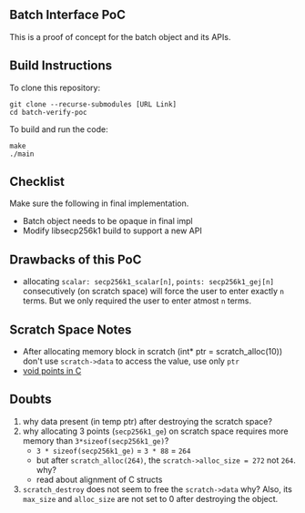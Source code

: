 Batch Interface PoC
---
This is a proof of concept for the batch object and its APIs.

Build Instructions
---
To clone this repository:
```
git clone --recurse-submodules [URL Link]
cd batch-verify-poc
```
To build and run the code:
```
make
./main
```

Checklist
---
Make sure the following in final implementation.
- Batch object needs to be opaque in final impl
- Modify libsecp256k1 build to support a new API

Drawbacks of this PoC
---
- allocating `scalar: secp256k1_scalar[n]`, `points: secp256k1_gej[n]` consecutively (on scratch space) will force the user to enter exactly `n` terms. But we only required the user to enter atmost `n` terms.

Scratch Space Notes
---
- After allocating memory block in scratch (int* ptr = scratch_alloc(10)) don't use `scratch->data` to access the value, use only `ptr`
- [void points in C](https://www.geeksforgeeks.org/void-pointer-c-cpp/)

Doubts
---
1. why data present (in temp ptr) after destroying the scratch space?
2. why allocating 3 points (`secp256k1_ge`) on scratch space requires more memory than `3*sizeof(secp256k1_ge)`?
   - `3 * sizeof(secp256k1_ge)` = `3 * 88` = `264`
   - but after `scratch_alloc(264)`, the `scratch->alloc_size = 272` not `264`. why?
   - read about alignment of C structs
3. `scratch_destroy` does not seem to free the `scratch->data` why? Also, its `max_size` and `alloc_size` are not set to 0 after destroying the object.